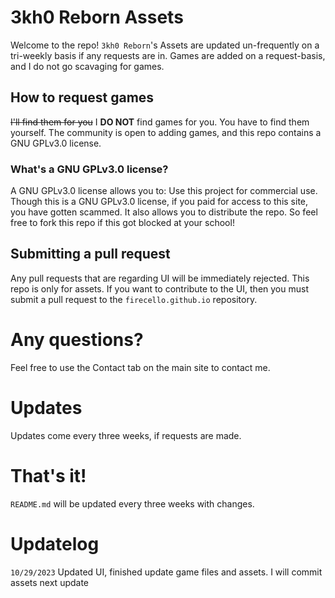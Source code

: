 # 3kh0 Reborn Assets
Welcome to the repo! 
`3kh0 Reborn`'s Assets are updated un-frequently on a tri-weekly basis if any requests are in.
Games are added on a request-basis, and I do not go scavaging for games. 
## How to request games
~~I'll find them for you~~
I **DO NOT** find games for you.
You have to find them yourself. 
The community is open to adding games, and this repo contains a GNU GPLv3.0 license.
### What's a GNU GPLv3.0 license?
A GNU GPLv3.0 license allows you to: Use this project for commercial use.
Though this is a GNU GPLv3.0 license, if you paid for access to this site, you have gotten scammed.
It also allows you to distribute the repo. So feel free to fork this repo if this got blocked at your school!
## Submitting a pull request
Any pull requests that are regarding UI will be immediately rejected. 
This repo is only for assets. If you want to contribute to the UI, then you must submit a pull request to the
`firecello.github.io` repository.
# Any questions? 
Feel free to use the Contact tab on the main site to contact me.
# Updates
Updates come every three weeks, if requests are made.
# That's it!
`README.md` will be updated every three weeks with changes.
# Updatelog
`10/29/2023` Updated UI, finished update game files and assets. I will commit assets next update
